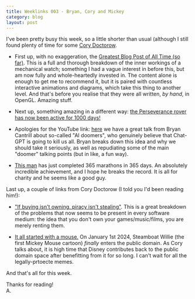 ```yaml
---
title: Weeklinks 003 - Bryan, Cory and Mickey
category: blog
layout: post
---
```


I've been pretty busy this week, so a little shorter than usual (although I still found plenty of time for some [Cory Doctorow](https://pluralistic.net/).

- First up, with no exaggeration, the [Greatest Blog Post of All Time (so far)](https://ciechanow.ski/mechanical-watch/). This is a full and thorough breakdown of the inner workings of a mechanical watch; something I had a vague interest in before this, but am now fully and whole-heartedly invested in. The content alone is enough to get me to recommend it, but it is paired with countless interactive animations and diagrams, which take this thing to another level. And that's before you realise that they were all written, *by hand*, in OpenGL. Amazing stuff.

- Next up, something amazing in a different way: [the Perseverance rover has now been active for 1000 days!](https://www.bbc.co.uk/news/science-environment-67700437)

- Apologies for the YouTube link: [here](https://www.youtube.com/watch?v=bQfJi7rjuEk) we have a great talk from Bryan Cantrill about so-called "AI doomers", who genuinely believe that Chat-GPT is going to kill us all. Bryan breaks down this idea and why we should take it seriously, as well as repudiating some of the main "doomer" talking points (but in like, a fun way).

- [This man](https://www.theguardian.com/lifeandstyle/2023/dec/17/i-never-thought-i-would-get-this-far-london-man-runs-365-marathons-in-365-days) has just completed 365 marathons in 365 days. An absolutely incredible achievement, and I hope he breaks the record. It is all for charity and he seems like a good guy.

Last up, a couple of links from Cory Doctorow (I told you I'd been reading him!): 

- ["If buying isn't owning, piracy isn't stealing"](https://pluralistic.net/2023/12/08/playstationed/). This is a great breakdown of the problems that now seems to be present in every software medium: the idea that you don't own your games/music/films, you are merely renting them. 

- [It all started with a mouse.](https://pluralistic.net/2023/12/15/mouse-liberation-front/) On January 1st 2024, Steamboat Willie (the first Mickey Mouse cartoon) *finally* enters the public domain. As Cory talks about, it is high time that Disney contributes back to the public domain space after benefitting from it for so long. I can't wait for all the legally-prtoecte memes.

And that's all for this week.

Thanks for reading!<br>
A.
